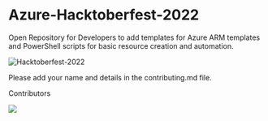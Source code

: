 # Azure-Hacktoberfest-2022
Open Repository for Developers to add templates for Azure ARM templates and PowerShell scripts for basic resource creation and automation.

![Hacktoberfest-2022](https://raw.githubusercontent.com/nandinidurgesh/Azure-Hacktoberfest-2022/main/.github/logo.png)

Please add your name and details in the contributing.md file.

Contributors

  <img src="https://contrib.rocks/image?repo=nandinidurgesh/Azure-Hacktoberfest-2022" />
